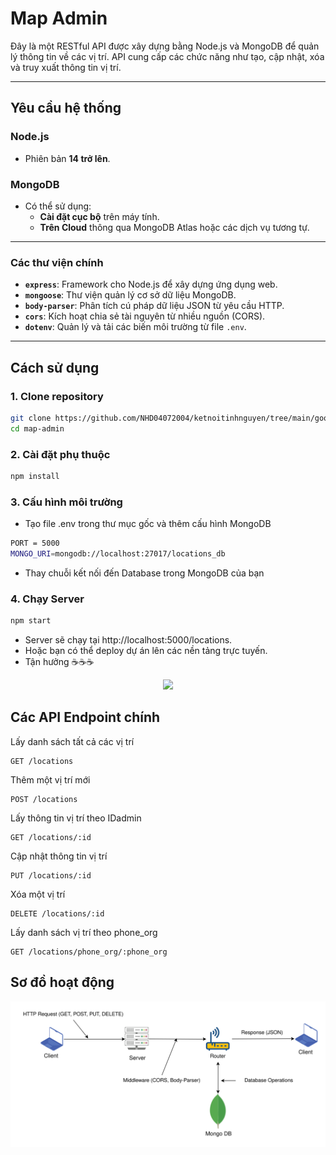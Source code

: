 # Map Admin

Đây là một RESTful API được xây dựng bằng Node.js và MongoDB để quản lý thông tin về các vị trí. API cung cấp các chức năng như tạo, cập nhật, xóa và truy xuất thông tin vị trí.

---

## Yêu cầu hệ thống

### Node.js
- Phiên bản **14 trở lên**.

### MongoDB
- Có thể sử dụng:
  - **Cài đặt cục bộ** trên máy tính.
  - **Trên Cloud** thông qua MongoDB Atlas hoặc các dịch vụ tương tự.

---

### Các thư viện chính

- **`express`**: Framework cho Node.js để xây dựng ứng dụng web.
- **`mongoose`**: Thư viện quản lý cơ sở dữ liệu MongoDB.
- **`body-parser`**: Phân tích cú pháp dữ liệu JSON từ yêu cầu HTTP.
- **`cors`**: Kích hoạt chia sẻ tài nguyên từ nhiều nguồn (CORS).
- **`dotenv`**: Quản lý và tải các biến môi trường từ file `.env`.

---

## Cách sử dụng

### 1. Clone repository
```bash
git clone https://github.com/NHD04072004/ketnoitinhnguyen/tree/main/goong-map-admin
cd map-admin
```
### 2. Cài đặt phụ thuộc
```bash
npm install
```

### 3. Cấu hình môi trường
- Tạo file .env trong thư mục gốc và thêm cấu hình MongoDB
```bash
PORT = 5000
MONGO_URI=mongodb://localhost:27017/locations_db
```
- Thay chuỗi kết nối đến Database trong MongoDB của bạn
### 4. Chạy Server
```bash
npm start
```
- Server sẽ chạy tại http://localhost:5000/locations.
- Hoặc bạn có thể deploy dự án lên các nền tảng trực tuyến.
- Tận hưởng ☕☕☕
<p align="center">
    <img src="/home/quan/WorkSpace/ketnoitinhnguyen/docs/images/node-js-server.png">
</p>



## Các API Endpoint chính
Lấy danh sách tất cả các vị trí

    GET /locations

Thêm một vị trí mới

    POST /locations

Lấy thông tin vị trí theo IDadmin

    GET /locations/:id

Cập nhật thông tin vị trí

    PUT /locations/:id

Xóa một vị trí

    DELETE /locations/:id

Lấy danh sách vị trí theo phone_org

    GET /locations/phone_org/:phone_org


## Sơ đồ hoạt động
<p align="center">
    <img src="https://raw.githubusercontent.com/NHD04072004/ketnoitinhnguyen/refs/heads/goong-map-admin/docs/images/nodejs-map-server.svg">
</p>